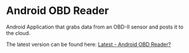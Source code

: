 # Android OBD Reader
Android Application that grabs data from an OBD-II sensor and posts it to the cloud.

The latest version can be found here: [Latest - Android OBD Reader?](https://github.com/SixTfour/Android-OBD-Reader/raw/master/Android%20OBD%20Reader-debug.apk)
